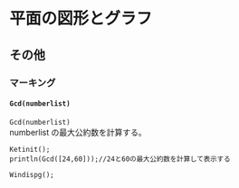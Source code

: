 # 平面の図形とグラフ  
## その他  
### マーキング  
#### `Gcd(numberlist)`  
`Gcd(numberlist)`  
numberlist の最大公約数を計算する。  
```  
Ketinit();  
println(Gcd([24,60]));//24と60の最大公約数を計算して表示する  
  
Windispg();  
```
